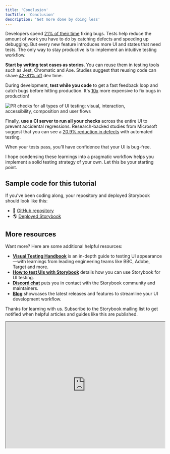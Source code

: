 ```yaml
---
title: 'Conclusion'
tocTitle: 'Conclusion'
description: 'Get more done by doing less'
---
```


Developers spend [21% of their time](https://www.niss.org/sites/default/files/technicalreports/tr81.pdf) fixing bugs. Tests help reduce the amount of work you have to do by catching defects and speeding up debugging. But every new feature introduces more UI and states that need tests. The only way to stay productive is to implement an intuitive testing workflow.

**Start by writing test cases as stories**. You can reuse them in testing tools such as Jest, Chromatic and Axe. Studies suggest that reusing code can shave [42-81% off](https://www.researchgate.net/publication/3188437_Evaluating_Software_Reuse_Alternatives_A_Model_and_Its_Application_to_an_Industrial_Case_Study?ev=publicSearchHeader&_sg=g8WraNGZNGPw0R-1-jGpy0XwUDeAr3qb472J6lhisyQ3l24pSmndO6anMdX2L3HdWHifsczPegR9wjA) dev time.

During development, **test while you code** to get a fast feedback loop and catch bugs before hitting production. It's [10x](https://ntrs.nasa.gov/search.jsp?R=20100036670) more expensive to fix bugs in production!

<img src="/ui-testing-handbook/component-automate-testing.gif" alt="PR checks for all types of UI testing: visual, interaction, accessibility, composition and user flows" style="max-width: 450px;" />

Finally, **use a CI server to run all your checks** across the entire UI to prevent accidental regressions. Research-backed studies from Microsoft suggest that you can see a [20.9% reduction in defects](https://collaboration.csc.ncsu.edu/laurie/Papers/Unit_testing_cameraReady.pdf) with automated testing.

When your tests pass, you’ll have confidence that your UI is bug-free.

I hope condensing these learnings into a pragmatic workflow helps you implement a solid testing strategy of your own. Let this be your starting point.

## Sample code for this tutorial

If you've been coding along, your repository and deployed Storybook should look like this:

- 📕 [GitHub repository](https://github.com/chromaui/ui-testing-guide-code/tree/Storybook-7-0)
- 🌎 [Deployed Storybook](https://storybook-7-0--60876bbe754b7b0021704b3d.chromatic.com/)

## More resources

Want more? Here are some additional helpful resources:

- [**Visual Testing Handbook**](/visual-testing-handbook) is an in-depth guide to testing UI appearance—with learnings from leading engineering teams like BBC, Adobe, Target and more.
- [**How to test UIs with Storybook**](https://storybook.js.org/docs/react/writing-tests/introduction) details how you can use Storybook for UI testing.
- [**Discord chat**](https://discord.gg/UUt2PJb) puts you in contact with the Storybook community and maintainers.
- [**Blog**](https://storybook.js.org/blog/) showcases the latest releases and features to streamline your UI development workflow.

Thanks for learning with us. Subscribe to the Storybook mailing list to get notified when helpful articles and guides like this are published.

<iframe style="height:400px;width:100%;max-width:800px;margin:0px auto;" src="https://upscri.be/d42fc0?as_embed"></iframe>
